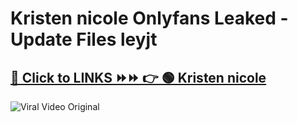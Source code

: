 
 # Kristen nicole Onlyfans Leaked - Update Files leyjt

## <h2><a href="https://clipsfans.com/Kristen_nicole&ref=git">🔗 Click to LINKS ⏩⏩ 👉 🟢 Kristen nicole </a></h2>

<a href="https://clipsfans.com/Kristen_nicole&ref=git" rel="nofollow" data-target="animated-image.originalLink"><img src="https://i.ibb.co.com/xMMVF88/686577567.gif" alt="Viral Video Original" style="max-width: 100%; display: inline-block;" data-target="animated-image.originalImage"></a>

